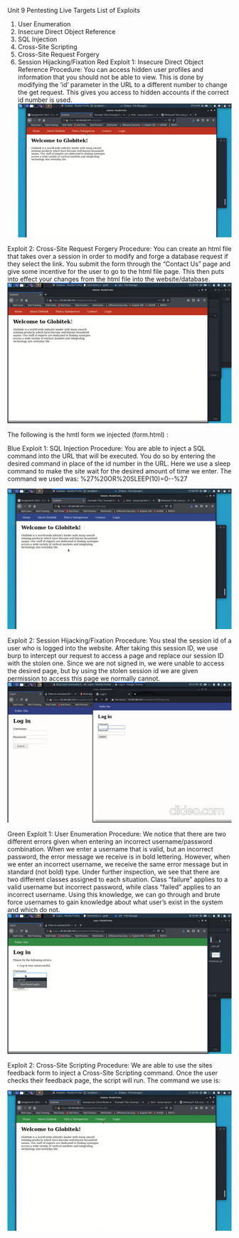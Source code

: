 Unit 9
Pentesting Live Targets
List of Exploits
1.	User Enumeration
2.	Insecure Direct Object Reference
3.	SQL Injection
4.	Cross-Site Scripting
5.	Cross-Site Request Forgery
6.	Session Hijacking/Fixation
Red
Exploit 1: Insecure Direct Object Reference
Procedure:
You can access hidden user profiles and information that you should not be able to view. This is done by modifying the ‘id’ parameter in the URL to a different number to change the get request. This gives you access to hidden accounts if the correct id number is used.
![](Red1.gif)

Exploit 2: Cross-Site Request Forgery
Procedure:
You can create an html file that takes over a session in order to modify and forge a database request if they select the link. You submit the form through the “Contact Us” page and give some incentive for the user to go to the html file page. This then puts into effect your changes from the html file into the website/database.
![](Red2.gif)

The following is the hmtl form we injected (form.html) :
    <title>I AM REAL</title>
  </head
  <body onload="document.my_form.submit()">
    <form action="https://35.184.88.145/red/public/staff/salespeople/edit.php?id=5" method="POST" name="my_form" style="display: none;" target="hidden_results" >
      <input type="text" name="first_name" value="BEAN" />
      <input type="text" name="last_name" value="Var" /
      <input type="text" name="phone" value="111-867-5309" />
      <input type="text" name="email" value="gmail@yahoo.com" />
    </form>
    <iframe name="hidden_results" style="display: none;"></iframe
  </body>
</html>

Blue
Exploit 1: SQL Injection
Procedure: 
You are able to inject a SQL command into the URL that will be executed. You do so by entering the desired command in place of the id number in the URL. Here we use a sleep command to make the site wait for the desired amount of time we enter. The command we used was:
%27%20OR%20SLEEP(10)=0--%27

![](Blue1.gif)

Exploit 2: Session Hijacking/Fixation
Procedure:
You steal the session id of a user who is logged into the website. After taking this session ID, we use burp to intercept our request to access a page and replace our session ID with the stolen one. Since we are not signed in, we were unable to access the desired page, but by using the stolen session id we are given permission to access this page we normally cannot.
![](Blue2.gif)

Green
Exploit 1: User Enumeration
Procedure:
We notice that there are two different errors given when entering an incorrect username/password combination. When we enter a username that is valid, but an incorrect password, the error message we receive is in bold lettering. However, when we enter an incorrect username, we receive the same error message but in standard (not bold) type. Under further inspection, we see that there are two different classes assigned to each situation. Class “failure” applies to a valid username but incorrect password, while class “failed” applies to an incorrect username. Using this knowledge, we can go through and brute force usernames to gain knowledge about what user’s exist in the system and which do not.
![](Green1.gif)

Exploit 2: Cross-Site Scripting
Procedure:
We are able to use the sites feedback form to inject a Cross-Site Scripting command. Once the user checks their feedback page, the script will run. The command we use is: 
<script>alert('I have made it in!');</script>

![](Green2.gif)
